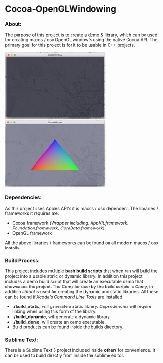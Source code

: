 # Cocoa-OpenGLWindowing

### About:
The purpose of this project is to create a demo & library, which can be used for creating macos / osx OpenGL window's using the native Cocoa API. The primary goal for this project is for it to be usable in C++ projects.

<img src="other/CocoaWindowImage.png" alt="Cocoa Window Image" width="329px" style="width: 329px;"/>
<img src="other/CocoaWindowImage2.png" alt="Cocoa Window Image" width="329px" style="width: 329px;"/>

### Dependencies:
As this project uses Apples API's it is macos / osx dependent. The libraries / frameworks it requires are:

 - Cocoa framework *(Wrapper including: AppKit.framework, Foundation.framework, CoreData.framework)*
 - OpenGL framework

All the above libraries / frameworks can be found on all modern macos / osx installs.

### Build Process:
This project includes multiple **bash build scripts** that when run will build the project into a usable static or dynamic library.
In addition this project includes a demo build script that will create an executable demo that showcases the project.
The Compiler user by the build scripts is *Clang*, in addition *libtool* is used for creating the dynamic and static libraries. All these can be found if *Xcode's Command Line Tools* are installed.

- **./build_static**, will generate a static library. *Dependencies* will require linking when using this form of the library.
- **./build_dynamic**,  will generate a dynamic library.
- **./build_demo**, will create an demo executable.
- Build products can be found inside the builds directory.

### Sublime Text:
There is a Sublime Text 3 project included inside **other/** for convenience. It can be used to build directly from inside the sublime editor.